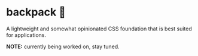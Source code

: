 # backpack 🎒

A lightweight and somewhat opinionated CSS foundation that is best suited for applications.

**NOTE:** currently being worked on, stay tuned.
